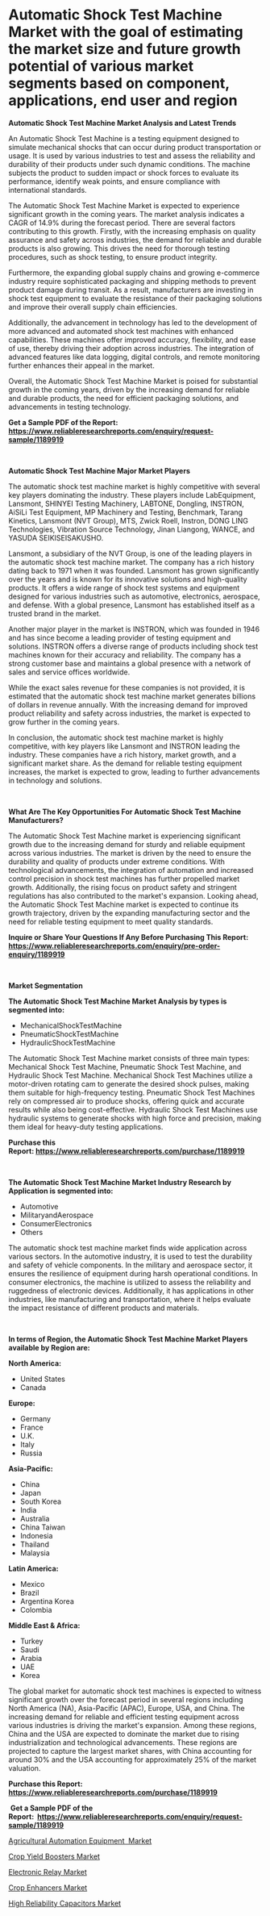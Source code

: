 <p><h1>Automatic Shock Test Machine Market with the goal of estimating the market size and future growth potential of various market segments based on component, applications, end user and region</h1></p><p><strong>Automatic Shock Test Machine Market Analysis and Latest Trends</strong></p>
<p><p>An Automatic Shock Test Machine is a testing equipment designed to simulate mechanical shocks that can occur during product transportation or usage. It is used by various industries to test and assess the reliability and durability of their products under such dynamic conditions. The machine subjects the product to sudden impact or shock forces to evaluate its performance, identify weak points, and ensure compliance with international standards. </p><p>The Automatic Shock Test Machine Market is expected to experience significant growth in the coming years. The market analysis indicates a CAGR of 14.9% during the forecast period. There are several factors contributing to this growth. Firstly, with the increasing emphasis on quality assurance and safety across industries, the demand for reliable and durable products is also growing. This drives the need for thorough testing procedures, such as shock testing, to ensure product integrity. </p><p>Furthermore, the expanding global supply chains and growing e-commerce industry require sophisticated packaging and shipping methods to prevent product damage during transit. As a result, manufacturers are investing in shock test equipment to evaluate the resistance of their packaging solutions and improve their overall supply chain efficiencies. </p><p>Additionally, the advancement in technology has led to the development of more advanced and automated shock test machines with enhanced capabilities. These machines offer improved accuracy, flexibility, and ease of use, thereby driving their adoption across industries. The integration of advanced features like data logging, digital controls, and remote monitoring further enhances their appeal in the market.</p><p>Overall, the Automatic Shock Test Machine Market is poised for substantial growth in the coming years, driven by the increasing demand for reliable and durable products, the need for efficient packaging solutions, and advancements in testing technology.</p></p>
<p><strong>Get a Sample PDF of the Report:&nbsp; <a href="https://www.reliableresearchreports.com/enquiry/request-sample/1189919">https://www.reliableresearchreports.com/enquiry/request-sample/1189919</a></strong></p>
<p>&nbsp;</p>
<p><strong>Automatic Shock Test Machine Major Market Players</strong></p>
<p><p>The automatic shock test machine market is highly competitive with several key players dominating the industry. These players include LabEquipment, Lansmont, SHINYEI Testing Machinery, LABTONE, Dongling, INSTRON, AiSiLi Test Equipment, MP Machinery and Testing, Benchmark, Tarang Kinetics, Lansmont (NVT Group), MTS, Zwick Roell, Instron, DONG LING Technologies, Vibration Source Technology, Jinan Liangong, WANCE, and YASUDA SEIKISEISAKUSHO.</p><p>Lansmont, a subsidiary of the NVT Group, is one of the leading players in the automatic shock test machine market. The company has a rich history dating back to 1971 when it was founded. Lansmont has grown significantly over the years and is known for its innovative solutions and high-quality products. It offers a wide range of shock test systems and equipment designed for various industries such as automotive, electronics, aerospace, and defense. With a global presence, Lansmont has established itself as a trusted brand in the market.</p><p>Another major player in the market is INSTRON, which was founded in 1946 and has since become a leading provider of testing equipment and solutions. INSTRON offers a diverse range of products including shock test machines known for their accuracy and reliability. The company has a strong customer base and maintains a global presence with a network of sales and service offices worldwide.</p><p>While the exact sales revenue for these companies is not provided, it is estimated that the automatic shock test machine market generates billions of dollars in revenue annually. With the increasing demand for improved product reliability and safety across industries, the market is expected to grow further in the coming years.</p><p>In conclusion, the automatic shock test machine market is highly competitive, with key players like Lansmont and INSTRON leading the industry. These companies have a rich history, market growth, and a significant market share. As the demand for reliable testing equipment increases, the market is expected to grow, leading to further advancements in technology and solutions.</p></p>
<p>&nbsp;</p>
<p><strong>What Are The Key Opportunities For Automatic Shock Test Machine Manufacturers?</strong></p>
<p><p>The Automatic Shock Test Machine market is experiencing significant growth due to the increasing demand for sturdy and reliable equipment across various industries. The market is driven by the need to ensure the durability and quality of products under extreme conditions. With technological advancements, the integration of automation and increased control precision in shock test machines has further propelled market growth. Additionally, the rising focus on product safety and stringent regulations has also contributed to the market's expansion. Looking ahead, the Automatic Shock Test Machine market is expected to continue its growth trajectory, driven by the expanding manufacturing sector and the need for reliable testing equipment to meet quality standards.</p></p>
<p><strong>Inquire or Share Your Questions If Any Before Purchasing This Report: <a href="https://www.reliableresearchreports.com/enquiry/pre-order-enquiry/1189919">https://www.reliableresearchreports.com/enquiry/pre-order-enquiry/1189919</a></strong></p>
<p>&nbsp;</p>
<p><strong>Market Segmentation</strong></p>
<p><strong>The Automatic Shock Test Machine Market Analysis by types is segmented into:</strong></p>
<p><ul><li>MechanicalShockTestMachine</li><li>PneumaticShockTestMachine</li><li>HydraulicShockTestMachine</li></ul></p>
<p><p>The Automatic Shock Test Machine market consists of three main types: Mechanical Shock Test Machine, Pneumatic Shock Test Machine, and Hydraulic Shock Test Machine. Mechanical Shock Test Machines utilize a motor-driven rotating cam to generate the desired shock pulses, making them suitable for high-frequency testing. Pneumatic Shock Test Machines rely on compressed air to produce shocks, offering quick and accurate results while also being cost-effective. Hydraulic Shock Test Machines use hydraulic systems to generate shocks with high force and precision, making them ideal for heavy-duty testing applications.</p></p>
<p><strong>Purchase this Report:&nbsp;<a href="https://www.reliableresearchreports.com/purchase/1189919">https://www.reliableresearchreports.com/purchase/1189919</a></strong></p>
<p>&nbsp;</p>
<p><strong>The Automatic Shock Test Machine Market Industry Research by Application is segmented into:</strong></p>
<p><ul><li>Automotive</li><li>MilitaryandAerospace</li><li>ConsumerElectronics</li><li>Others</li></ul></p>
<p><p>The automatic shock test machine market finds wide application across various sectors. In the automotive industry, it is used to test the durability and safety of vehicle components. In the military and aerospace sector, it ensures the resilience of equipment during harsh operational conditions. In consumer electronics, the machine is utilized to assess the reliability and ruggedness of electronic devices. Additionally, it has applications in other industries, like manufacturing and transportation, where it helps evaluate the impact resistance of different products and materials.</p></p>
<p>&nbsp;</p>
<p><strong>In terms of Region, the Automatic Shock Test Machine Market Players available by Region are:</strong></p>
<p>
    <p> <strong> North America: </strong>
        <ul>
            <li>United States</li>
            <li>Canada</li>
        </ul>
        </p> 
    <p> <strong> Europe: </strong>
        <ul>
            <li>Germany</li>
            <li>France</li>
            <li>U.K.</li>
            <li>Italy</li>
            <li>Russia</li>
        </ul>
        </p> 
    <p> <strong> Asia-Pacific: </strong>
        <ul>
            <li>China</li>
            <li>Japan</li>
            <li>South Korea</li>
            <li>India</li>
            <li>Australia</li>
            <li>China Taiwan</li>
            <li>Indonesia</li>
            <li>Thailand</li>
            <li>Malaysia</li>
        </ul>
        </p> 
    <p> <strong> Latin America: </strong>
        <ul>
            <li>Mexico</li>
            <li>Brazil</li>
            <li>Argentina Korea</li>
            <li>Colombia</li>
        </ul>
        </p> 
    <p> <strong> Middle East & Africa: </strong>
        <ul>
            <li>Turkey</li>
            <li>Saudi</li>
            <li>Arabia</li>
            <li>UAE</li>
            <li>Korea</li>
        </ul>
    </p>
    </p>
<p><p>The global market for automatic shock test machines is expected to witness significant growth over the forecast period in several regions including North America (NA), Asia-Pacific (APAC), Europe, USA, and China. The increasing demand for reliable and efficient testing equipment across various industries is driving the market's expansion. Among these regions, China and the USA are expected to dominate the market due to rising industrialization and technological advancements. These regions are projected to capture the largest market shares, with China accounting for around 30% and the USA accounting for approximately 25% of the market valuation.</p></p>
<p><strong>Purchase this Report: <a href="https://www.reliableresearchreports.com/purchase/1189919">https://www.reliableresearchreports.com/purchase/1189919</a></strong></p>
<p>&nbsp;<strong>Get a Sample PDF of the Report:&nbsp;&nbsp;<a href="https://www.reliableresearchreports.com/enquiry/request-sample/1189919">https://www.reliableresearchreports.com/enquiry/request-sample/1189919</a></strong></p>
<p><strong></strong></p>
<p><p><a href="https://github.com/mahnoor2003/Market-Research-Report-List-1/blob/main/agricultural-automation-equipment-market.md">Agricultural Automation Equipment  Market</a></p><p><a href="https://medium.com/@helalkhan4512/decoding-crop-yield-boosters-market-metrics-market-share-trends-and-growth-patterns-9622397cf4e0">Crop Yield Boosters Market</a></p><p><a href="https://www.linkedin.com/pulse/electronic-relay-market-research-report-provides-thorough-gghee/">Electronic Relay Market</a></p><p><a href="https://medium.com/@dowodis7877/crop-enhancers-market-furnishes-information-on-market-share-market-trends-and-market-growth-94506fcc2c54">Crop Enhancers Market</a></p><p><a href="https://www.linkedin.com/pulse/high-reliability-capacitors-market-share-amp-new-trends-analysis-4qxke/">High Reliability Capacitors Market</a></p></p>